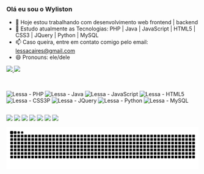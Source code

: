 ### Olá eu sou o Wyliston

- 🔭 Hoje estou trabalhando com desenvolvimento web frontend | backend
- 🌱 Estudo atualmente as Tecnologias: PHP | Java | JavaScript | HTML5 | CSS3 | JQuery | Python | MySQL 
- 📫 Caso queira, entre em contato comigo pelo email: lessacaires@gmail.com
- 😄 Pronouns: ele/dele

<div>
    <a href="https://github.com/lessacaires">
    <img height="180em" src="https://github-readme-stats.vercel.app/api?username=lessacaires&show_icons=true&theme=dracula&include_all_commits=true&count_private=true" />
    <img height="180em" src="https://github-readme-stats.vercel.app/api/top-langs/?username=lessacaires&layout=compact&langs_count=16&theme=dracula" />
</div>

##

<div style="display:inline-block"><br />
  <img align="cemter" alt="Lessa - PHP" height="50" width="70" src="https://cdn.jsdelivr.net/gh/devicons/devicon/icons/php/php-original.svg" />
  <img align="cemter" alt="Lessa - Java" height="50" width="70" src="https://cdn.jsdelivr.net/gh/devicons/devicon/icons/java/java-original.svg" />
  <img align="cemter" alt="Lessa - JavaScript" height="30" width="70" src="https://cdn.jsdelivr.net/gh/devicons/devicon/icons/javascript/javascript-original.svg" />
  <img align="cemter" alt="Lessa - HTML5" height="50" width="70" src="https://cdn.jsdelivr.net/gh/devicons/devicon/icons/html5/html5-original-wordmark.svg" />
  <img align="cemter" alt="Lessa - CSS3P" height="50" width="70" src="https://cdn.jsdelivr.net/gh/devicons/devicon/icons/css3/css3-original-wordmark.svg" />
  <img align="cemter" alt="Lessa - JQuery" height="50" width="70" src="https://cdn.jsdelivr.net/gh/devicons/devicon/icons/jquery/jquery-original-wordmark.svg" />
  <img align="cemter" alt="Lessa - Python" height="50" width="70" src="https://cdn.jsdelivr.net/gh/devicons/devicon/icons/python/python-original-wordmark.svg" />
  <img align="cemter" alt="Lessa - MySQL" height="50" width="70" src="https://cdn.jsdelivr.net/gh/devicons/devicon/icons/mysql/mysql-original-wordmark.svg" />
</div>

##
  
<div>
  <a href="" target="_blank"><img src="https://img.shields.io/badge/Gmail-D14836?style=for-the-badge&logo=gmail&logoColor=white" /></a>
  <a href="" target="_blank"><img src="https://img.shields.io/badge/LinkedIn-0077B5?style=for-the-badge&logo=linkedin&logoColor=white" /></a>
  <a href="" target="_blank"><img src="https://img.shields.io/badge/Twitter-1DA1F2?style=for-the-badge&logo=twitter&logoColor=white" /></a>
  <a href="" target="_blank"><img src="https://img.shields.io/badge/YouTube-FF0000?style=for-the-badge&logo=youtube&logoColor=white" /></a>
  <a href="" target="_blank"><img src="https://img.shields.io/badge/WhatsApp-25D366?style=for-the-badge&logo=whatsapp&logoColor=white" /></a>
  <a href="" target="_blank"><img src="https://img.shields.io/badge/Facebook-1877F2?style=for-the-badge&logo=facebook&logoColor=white" /></a>
  <a href="" target="_blank"><img src="https://img.shields.io/badge/Discord-7289DA?style=for-the-badge&logo=discord&logoColor=white" /></a>

  
  ![Snake animation](https://github.com/lessacaires/lessacaires/blob/output/github-contribution-grid-snake.svg)

</div>




